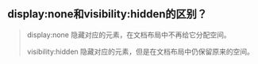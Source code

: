 ## display:none和visibility:hidden的区别？   
   
> display:none 隐藏对应的元素，在文档布局中不再给它分配空间。   
>   
> visibility:hidden 隐藏对应的元素，但是在文档布局中仍保留原来的空间。   